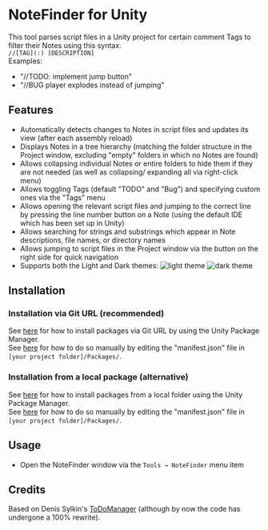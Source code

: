 # NoteFinder for Unity

This tool parses script files in a Unity project for certain comment Tags to filter their Notes using this syntax:  
`//[TAG](:) [DESCRIPTION]`  
Examples:  
* "//TODO: implement jump button"
*  "//BUG player explodes instead of jumping"

## Features
* Automatically detects changes to Notes in script files and updates its view (after each assembly reload)
* Displays Notes in a tree hierarchy (matching the folder structure in the Project window, excluding "empty" folders in which no Notes are found)
* Allows collapsing individual Notes or entire folders to hide them if they are not needed (as well as collapsing/ expanding all via right-click menu)
* Allows toggling Tags (default "TODO" and "Bug") and specifying custom ones via the "Tags" menu
* Allows opening the relevant script files and jumping to the correct line by pressing the line number button on a Note (using the default IDE which has been set up in Unity)
* Allows searching for strings and substrings which appear in Note descriptions, file names, or directory names
* Allows jumping to script files in the Project window via the button on the right side for quick navigation
* Supports both the Light and Dark themes:
![light theme](https://i.imgur.com/l6z8OSQ.png)
![dark theme](https://i.imgur.com/S0QgFuO.png)

## Installation

### Installation via Git URL (recommended)
See [here](https://docs.unity3d.com/Manual/upm-ui-giturl.html) for how to install packages via Git URL by using the Unity Package Manager.  
See [here](https://docs.unity3d.com/Manual/upm-git.html) for how to do so manually by editing the "manifest.json" file in `[your project folder]/Packages/`.

### Installation from a local package (alternative)
See [here](https://docs.unity3d.com/Manual/upm-ui-local.html) for how to install packages from a local folder using the Unity Package Manager.  
See [here](https://docs.unity3d.com/Manual/upm-localpath.html) for how to do so manually by editing the "manifest.json" file in `[your project folder]/Packages/`.

## Usage
* Open the NoteFinder window via the `Tools → NoteFinder` menu item

## Credits
Based on Denis Sylkin's [ToDoManager](https://github.com/densylkin/ToDoManager) (although by now the code has undergone a 100% rewrite).
